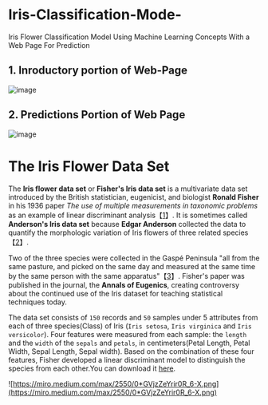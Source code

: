 # Iris-Classification-Mode-
Iris Flower Classification Model Using Machine Learning Concepts With a Web Page For Prediction

## 1. Inroductory portion of Web-Page
![image](https://github.com/MirAb-77/Iris-Classification-Mode-/assets/169236743/6c6dbe7d-0fb3-46ee-8029-531f428aafd2)

## 2. Predictions Portion of Web Page
   ![image](https://github.com/MirAb-77/Iris-Classification-Mode-/assets/169236743/91e6b083-1693-4c98-b612-f5238894be3e)


# The Iris Flower Data Set

The **Iris flower data set** or **Fisher's Iris data set** is a multivariate data set introduced by the British statistician, eugenicist, and biologist **Ronald Fisher** in his 1936 paper *The use of multiple measurements in taxonomic problems* as an example of linear discriminant analysis【[1](https://en.wikipedia.org/wiki/Iris_flower_data_set#:~:text=The%20Iris%20flower%20data%20set,example%20of%20linear%20discriminant%20analysis.)】. It is sometimes called **Anderson's Iris data set** because **Edgar Anderson** collected the data to quantify the morphologic variation of Iris flowers of three related species【[2](https://en.wikipedia.org/wiki/Iris_flower_data_set#:~:text=The%20Iris%20flower%20data%20set,example%20of%20linear%20discriminant%20analysis.)】.

Two of the three species were collected in the Gaspé Peninsula "all from the same pasture, and picked on the same day and measured at the same time by the same person with the same apparatus"【[3](https://en.wikipedia.org/wiki/Iris_flower_data_set#:~:text=The%20Iris%20flower%20data%20set,example%20of%20linear%20discriminant%20analysis.)】. Fisher's paper was published in the journal, the **Annals of Eugenics**, creating controversy about the continued use of the Iris dataset for teaching statistical techniques today.

The data set consists of `150` records and `50` samples under 5 attributes from each of three species(Class) of Iris (`Iris setosa`, `Iris virginica` and `Iris versicolor`). Four features were measured from each sample: the `length` and the `width` of the `sepals` and `petals`, in centimeters(Petal Length, Petal Width, Sepal Length, Sepal width). Based on the combination of these four features, Fisher developed a linear discriminant model to distinguish the species from each other.You can download it [here](https://www.kaggle.com/datasets/arshid/iris-flower-dataset).

![https://miro.medium.com/max/2550/0*GVjzZeYrir0R_6-X.png](https://miro.medium.com/max/2550/0*GVjzZeYrir0R_6-X.png)
